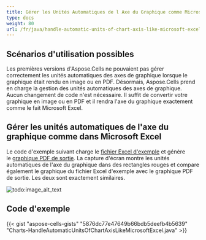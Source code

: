 ```yaml
---
title: Gérer les Unités Automatiques de l Axe du Graphique comme Microsoft Excel
type: docs
weight: 80
url: /fr/java/handle-automatic-units-of-chart-axis-like-microsoft-excel/
---
```


## **Scénarios d'utilisation possibles**
Les premières versions d'Aspose.Cells ne pouvaient pas gérer correctement les unités automatiques des axes de graphique lorsque le graphique était rendu en image ou en PDF. Désormais, Aspose.Cells prend en charge la gestion des unités automatiques des axes de graphique. Aucun changement de code n'est nécessaire. Il suffit de convertir votre graphique en image ou en PDF et il rendra l'axe du graphique exactement comme le fait Microsoft Excel.
## **Gérer les unités automatiques de l'axe du graphique comme dans Microsoft Excel**
Le code d'exemple suivant charge le [fichier Excel d'exemple](61767769.xlsx) et génère le [graphique PDF de sortie](61767768.pdf). La capture d'écran montre les unités automatiques de l'axe du graphique dans des rectangles rouges et compare également le graphique du fichier Excel d'exemple avec le graphique PDF de sortie. Les deux sont exactement similaires.

![todo:image_alt_text](handle-automatic-units-of-chart-axis-like-microsoft-excel_1.png)
## **Code d'exemple**
{{< gist "aspose-cells-gists" "5876dc77e47649b66bdb5deefb4b5639" "Charts-HandleAutomaticUnitsOfChartAxisLikeMicrosoftExcel.java" >}}
